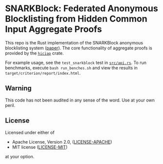 # SNARKBlock: Federated Anonymous Blocklisting from Hidden Common Input Aggregate Proofs

This repo is the Rust implementation of the SNARKBlock anonymous blocklisting system ([paper](https://eprint.iacr.org/2021/1577)). The core functionality of aggregate proofs is provided by the [`hiciap`](https://github.com/rozbb/hiciap) crate.

For example usage, see the `test_snarkblock` test in [`src/api.rs`](src/api.rs). To run benchmarks, execute `bash run_benches.sh` and view the results in `target/criterion/report/index.html`.

Warning
-------

This code has not been audited in any sense of the word. Use at your own peril.

License
-------

Licensed under either of

 * Apache License, Version 2.0, ([LICENSE-APACHE](LICENSE-APACHE))
 * MIT license ([LICENSE-MIT](LICENSE-MIT))

at your option.
